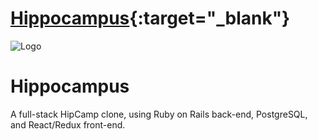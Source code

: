 
# [Hippocampus](https://camp-hippocampus.herokuapp.com/){:target="_blank"}
![Logo](https://res.cloudinary.com/deor0br3s/image/upload/v1523651286/HippocampusPNG.png)
# Hippocampus
A full-stack HipCamp clone, using Ruby on Rails back-end, PostgreSQL, and React/Redux front-end.



